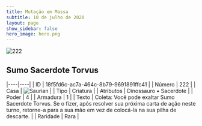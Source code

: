 ```yaml
---
title: Mutação em Massa
subtitle: 10 de julho de 2020
layout: page
show_sidebar: false
hero_image: hero.png
---
```


![222](https://cdn.keyforgegame.com/media/card_front/pt/479_222_CX663X678C56_pt.png)

## Sumo Sacerdote Torvus

|----|----|
| ID | 18f5fd6c-ac7a-464c-8b79-9691891ffc41 |
| Número | 222 |
| Casa | ![Saurian](https://archonarcana.com/images/thumb/9/9e/Saurian_P.png/22px-Saurian_P.png "Sauro") |
| Tipo | Criatura |
| Atributos | Dinossauro • Sacerdote |
| Poder | 4 |
| Armadura | 1 |
| Texto | Coleta: Você pode exaltar Sumo Sacerdote Torvus. Se o fizer, após resolver sua próxima carta de ação neste turno, retorne-a para a sua mão em vez de colocá-la na sua pilha de descarte. |
| Raridade | Rara |
